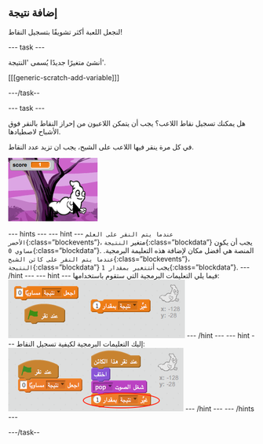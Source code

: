 ## إضافة نتيجة

لنجعل اللعبة أكثر تشويقًا بتسجيل النقاط!

--- task ---

أنشئ متغيرًا جديدًا يُسمى 'النتيجة'.

[[[generic-scratch-add-variable]]]

---/task--

--- task ---

هل يمكنك تسجيل نقاط اللاعب؟ يجب أن يتمكن اللاعبون من إحراز النقاط بالنقر فوق الأشباح لاصطيادها.

في كل مرة ينقر فيها اللاعب على الشبح، يجب ان تزيد عدد النقاط.

![زيادة النقاط](images/ghost-score-test.png)

--- hints --- --- hint --- `عندما يتم النقر على العلم الأخضر`{:class=”blockevents”}، متغير `النتيجة`{:class=”blockdata”} يجب أن يكون `مساوي 0`{:class=”blockdata”}. المنصة هي أفضل مكان لإضافة هذه التعليمة البرمجية. `عندما يتم النقر على كائن الشبح`{:class=”blockevents”}، `النتيجة`{:class=”blockdata”} يجب أن`تتغير بمقدار 1`{:class=”blockdata”}. --- /hint --- --- hint --- فيما يلي التعليمات البرمجية التي ستقوم باستخدامها: ![screenshot](images/ghost-score-blocks.png) --- /hint --- --- hint --- إليك التعليمات البرمجية لكيفية تسجيل النقاط: ![screenshot](images/ghost-score-code.png) --- /hint --- --- /hints ---

---/task--